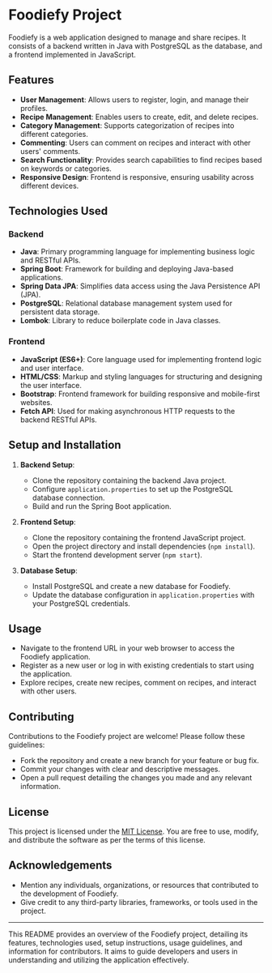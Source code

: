 
# Foodiefy Project

Foodiefy is a web application designed to manage and share recipes. It consists of a backend written in Java with PostgreSQL as the database, and a frontend implemented in JavaScript.

## Features

- **User Management**: Allows users to register, login, and manage their profiles.
- **Recipe Management**: Enables users to create, edit, and delete recipes.
- **Category Management**: Supports categorization of recipes into different categories.
- **Commenting**: Users can comment on recipes and interact with other users' comments.
- **Search Functionality**: Provides search capabilities to find recipes based on keywords or categories.
- **Responsive Design**: Frontend is responsive, ensuring usability across different devices.

## Technologies Used

### Backend

- **Java**: Primary programming language for implementing business logic and RESTful APIs.
- **Spring Boot**: Framework for building and deploying Java-based applications.
- **Spring Data JPA**: Simplifies data access using the Java Persistence API (JPA).
- **PostgreSQL**: Relational database management system used for persistent data storage.
- **Lombok**: Library to reduce boilerplate code in Java classes.

### Frontend

- **JavaScript (ES6+)**: Core language used for implementing frontend logic and user interface.
- **HTML/CSS**: Markup and styling languages for structuring and designing the user interface.
- **Bootstrap**: Frontend framework for building responsive and mobile-first websites.
- **Fetch API**: Used for making asynchronous HTTP requests to the backend RESTful APIs.

## Setup and Installation

1. **Backend Setup**:
   - Clone the repository containing the backend Java project.
   - Configure `application.properties` to set up the PostgreSQL database connection.
   - Build and run the Spring Boot application.

2. **Frontend Setup**:
   - Clone the repository containing the frontend JavaScript project.
   - Open the project directory and install dependencies (`npm install`).
   - Start the frontend development server (`npm start`).

3. **Database Setup**:
   - Install PostgreSQL and create a new database for Foodiefy.
   - Update the database configuration in `application.properties` with your PostgreSQL credentials.

## Usage

- Navigate to the frontend URL in your web browser to access the Foodiefy application.
- Register as a new user or log in with existing credentials to start using the application.
- Explore recipes, create new recipes, comment on recipes, and interact with other users.

## Contributing

Contributions to the Foodiefy project are welcome! Please follow these guidelines:
- Fork the repository and create a new branch for your feature or bug fix.
- Commit your changes with clear and descriptive messages.
- Open a pull request detailing the changes you made and any relevant information.

## License

This project is licensed under the [MIT License](LICENSE). You are free to use, modify, and distribute the software as per the terms of this license.

## Acknowledgements

- Mention any individuals, organizations, or resources that contributed to the development of Foodiefy.
- Give credit to any third-party libraries, frameworks, or tools used in the project.

---

This README provides an overview of the Foodiefy project, detailing its features, technologies used, setup instructions, usage guidelines, and information for contributors. It aims to guide developers and users in understanding and utilizing the application effectively.
